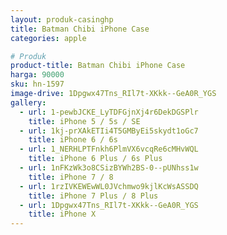 ```yaml
---
layout: produk-casinghp
title: Batman Chibi iPhone Case
categories: apple

# Produk
product-title: Batman Chibi iPhone Case
harga: 90000
sku: hn-1597
image-drive: 1Dpgwx47Tns_RIl7t-XKkk--GeA0R_YGS
gallery:
  - url: 1-pewbJCKE_LyTDFGjnXj4r6DekDGSPlr
    title: iPhone 5 / 5s / SE
  - url: 1kj-prXAkETIi4T5GMByEi5skydt1oGc7
    title: iPhone 6 / 6s
  - url: 1_NERHLPTFnkh6PlmVX6vcqRe6cMHvWQL
    title: iPhone 6 Plus / 6s Plus
  - url: 1nFKzWk3o8CSizBYWh2BS-0--pUNhss1w
    title: iPhone 7 / 8
  - url: 1rzIVKEWEwWL0JVchmwo9kjlKcWsASSDQ
    title: iPhone 7 Plus / 8 Plus
  - url: 1Dpgwx47Tns_RIl7t-XKkk--GeA0R_YGS
    title: iPhone X
---
```

